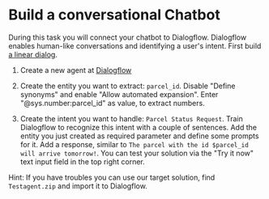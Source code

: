 # Build a conversational Chatbot

During this task you will connect your chatbot to Dialogflow. Dialogflow enables human-like conversations and identifying a user's intent. First build [a linear dialog](https://dialogflow.com/docs/dialogs).

1. Create a new agent at [Dialogflow](https://console.dialogflow.com)

2. Create the entity you want to extract: `parcel_id`. Disable "Define synonyms" and enable "Allow automated expansion". Enter "@sys.number:parcel_id" as value, to extract numbers.

3. Create the intent you want to handle: `Parcel Status Request`. Train Dialogflow to recognize this intent with a couple of sentences. Add the entity you just created as required parameter and define some prompts for it. Add a response, similar to `The parcel with the id $parcel_id will arrive tomorrow!`. You can test your solution via the "Try it now" text input field in the top right corner.

Hint: If you have troubles you can use our target solution, find `Testagent.zip` and import it to Dialogflow.